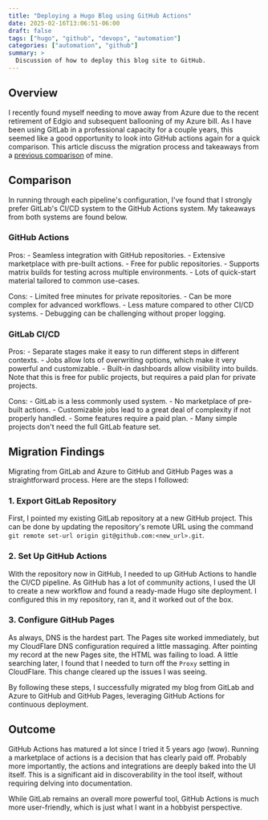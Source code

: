 ```yaml
---
title: "Deploying a Hugo Blog using GitHub Actions"
date: 2025-02-16T13:06:51-06:00
draft: false
tags: ["hugo", "github", "devops", "automation"]
categories: ["automation", "github"]
summary: >
  Discussion of how to deploy this blog site to GitHub.
---
```


## Overview

I recently found myself needing to move away from Azure due to the recent retirement of Edgio and subsequent ballooning of my Azure bill.
As I have been using GitLab in a professional capacity for a couple years, this seemed like a good opportunity to look into GitHub actions again for a quick comparison.
This article discuss the migration process and takeaways from a [previous comparison](../gitlab_setup/gitlab_setup.md) of mine.

## Comparison

In running through each pipeline's configuration, I've found that I strongly prefer GitLab's CI/CD system to the GitHub Actions system.  My takeaways from both systems are found below.

### GitHub Actions

Pros:
    - Seamless integration with GitHub repositories.
    - Extensive marketplace with pre-built actions.
    - Free for public repositories.
    - Supports matrix builds for testing across multiple environments.
    - Lots of quick-start material tailored to common use-cases.

Cons:
    - Limited free minutes for private repositories.
    - Can be more complex for advanced workflows.
    - Less mature compared to other CI/CD systems.
    - Debugging can be challenging without proper logging.

### GitLab CI/CD

Pros:
    - Separate stages make it easy to run different steps in different contexts.
    - Jobs allow lots of overwriting options, which make it very powerful and customizable.
    - Built-in dashboards allow visibility into builds. Note that this is free for public projects, but requires a paid plan for private projects.

Cons:
    - GitLab is a less commonly used system.
    - No marketplace of pre-built actions.
    - Customizable jobs lead to a great deal of complexity if not properly handled.
    - Some features require a paid plan.
    - Many simple projects don't need the full GitLab feature set.

## Migration Findings

Migrating from GitLab and Azure to GitHub and GitHub Pages was a straightforward process. Here are the steps I followed:

### 1. Export GitLab Repository

First, I pointed my existing GitLab repository at a new GitHub project. This can be done by updating the repository's remote URL using the command `git remote set-url origin git@github.com:<new_url>.git`.

### 2. Set Up GitHub Actions

With the repository now in GitHub, I needed to up GitHub Actions to handle the CI/CD pipeline.  As GitHub has a lot of community actions, I used the UI to create a new workflow and found a ready-made Hugo site deployment.  I configured this in my repository, ran it, and it worked out of the box.

### 3. Configure GitHub Pages

As always, DNS is the hardest part.  The Pages site worked immediately, but my CloudFlare DNS configuration required a little massaging.  After pointing my record at the new Pages site, the HTML was failing to load. A little searching later, I found that I needed to turn off the `Proxy` setting in CloudFlare. This change cleared up the issues I was seeing.

By following these steps, I successfully migrated my blog from GitLab and Azure to GitHub and GitHub Pages, leveraging GitHub Actions for continuous deployment.

## Outcome

GitHub Actions has matured a lot since I tried it 5 years ago (wow).  Running a marketplace of actions is a decision that has clearly paid off.  Probably more importantly, the actions and integrations are deeply baked into the UI itself.  This is a significant aid in discoverability in the tool itself, without requiring delving into documentation.

While GitLab remains an overall more powerful tool, GitHub Actions is much more user-friendly, which is just what I want in a hobbyist perspective.
